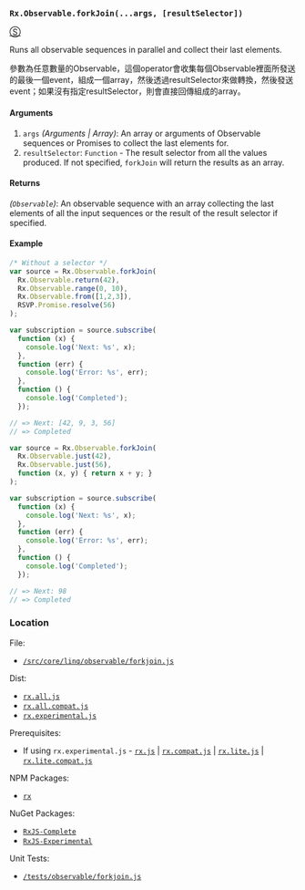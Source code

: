 ### `Rx.Observable.forkJoin(...args, [resultSelector])`
[&#x24C8;](https://github.com/Reactive-Extensions/RxJS/blob/master/tests/observable/forkjoin.js "View in source")

Runs all observable sequences in parallel and collect their last elements.

參數為任意數量的Observable，這個operator會收集每個Observable裡面所發送的最後一個event，組成一個array，然後透過resultSelector來做轉換，然後發送event；如果沒有指定resultSelector，則會直接回傳組成的array。

#### Arguments
1. `args` *(Arguments | Array)*: An array or arguments of Observable sequences or Promises to collect the last elements for.
2. `resultSelector`: `Function` - The result selector from all the values produced. If not specified, `forkJoin` will return the results as an array.

#### Returns
*(`Observable`)*: An observable sequence with an array collecting the last elements of all the input sequences or the result of the result selector if specified.

#### Example
```js
/* Without a selector */
var source = Rx.Observable.forkJoin(
  Rx.Observable.return(42),
  Rx.Observable.range(0, 10),
  Rx.Observable.from([1,2,3]),
  RSVP.Promise.resolve(56)
);

var subscription = source.subscribe(
  function (x) {
    console.log('Next: %s', x);
  },
  function (err) {
    console.log('Error: %s', err);
  },
  function () {
    console.log('Completed');
  });

// => Next: [42, 9, 3, 56]
// => Completed

var source = Rx.Observable.forkJoin(
  Rx.Observable.just(42),
  Rx.Observable.just(56),
  function (x, y) { return x + y; }
);

var subscription = source.subscribe(
  function (x) {
    console.log('Next: %s', x);
  },
  function (err) {
    console.log('Error: %s', err);
  },
  function () {
    console.log('Completed');
  });

// => Next: 98
// => Completed
```

### Location

File:
- [`/src/core/linq/observable/forkjoin.js`](https://github.com/Reactive-Extensions/RxJS/blob/master/src/core/linq/observable/forkjoin.js)

Dist:
- [`rx.all.js`](https://github.com/Reactive-Extensions/RxJS/blob/master/dist/rx.all.js)
- [`rx.all.compat.js`](https://github.com/Reactive-Extensions/RxJS/blob/master/dist/rx.all.compat.js)
- [`rx.experimental.js`](https://github.com/Reactive-Extensions/RxJS/blob/master/dist/rx.experimental.js)

Prerequisites:
- If using `rx.experimental.js` - [`rx.js`](https://github.com/Reactive-Extensions/RxJS/blob/master/dist/rx.js) | [`rx.compat.js`](https://github.com/Reactive-Extensions/RxJS/blob/master/dist/rx.compat.js) | [`rx.lite.js`](https://github.com/Reactive-Extensions/RxJS/blob/master/dist/rx.lite.js) | [`rx.lite.compat.js`](https://github.com/Reactive-Extensions/RxJS/blob/master/dist/rx.lite.compat.js)

NPM Packages:
- [`rx`](https://www.npmjs.org/package/rx)

NuGet Packages:
- [`RxJS-Complete`](http://www.nuget.org/packages/RxJS-Complete)
- [`RxJS-Experimental`](http://www.nuget.org/packages/RxJS-Experimental)

Unit Tests:
- [`/tests/observable/forkjoin.js`](https://github.com/Reactive-Extensions/RxJS/blob/master/tests/observable/forkjoin.js)
